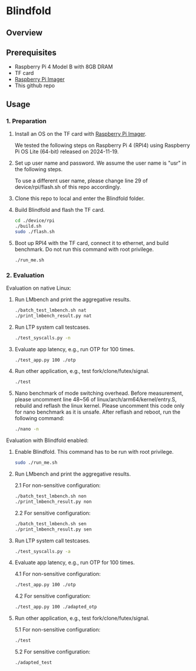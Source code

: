 # Blindfold

## Overview

## Prerequisites
- Raspberry Pi 4 Model B with 8GB DRAM
- TF card
- [Raspberry Pi Imager](https://www.raspberrypi.com/software/)
- This github repo

## Usage
### 1. Preparation
1. Install an OS on the TF card with [Raspberry Pi Imager](https://www.raspberrypi.com/software/).

    We tested the following steps on Raspberry Pi 4 (RPI4) using Raspberry Pi OS Lite (64-bit) released on 2024-11-19.
2. Set up user name and password. We assume the user name is "usr" in the following steps.

    To use a different user name, please change line 29 of device/rpi/flash.sh of this repo accordingly.
3. Clone this repo to local and enter the Blindfold folder.
4. Build Blindfold and flash the TF card.
    ```bash
    cd ./device/rpi
    ./build.sh
    sudo ./flash.sh
    ```
5. Boot up RPI4 with the TF card, connect it to ethernet, and build benchmark. Do not run this command with root privilege.
    ```bash
    ./run_me.sh
    ```

### 2. Evaluation
Evaluation on native Linux:
1. Run LMbench and print the aggregative results.
    ```bash
    ./batch_test_lmbench.sh nat
    ./print_lmbench_result.py nat
    ```
2. Run LTP system call testcases.
    ```bash
    ./test_syscalls.py -n
    ```
3. Evaluate app latency, e.g., run OTP for 100 times.
    ```bash
    ./test_app.py 100 ./otp
    ```
4. Run other application, e.g., test fork/clone/futex/signal.
    ```bash
    ./test
    ```
5. Nano benchmark of mode switching overhead.
    Before measurement, please uncomment line 48~56 of linux/arch/arm64/kernel/entry.S, rebuild and reflash the linux kernel. Please uncomment this code only for nano benchmark as it is unsafe. After reflash and reboot, run the following command:
    ```bash
    ./nano -n
    ```
Evaluation with Blindfold enabled:
1. Enable Blindfold. This command has to be run with root privilege.
    ```bash
    sudo ./run_me.sh
    ```
2. Run LMbench and print the aggregative results.

    2.1 For non-sensitive configuration:
    ```bash
    ./batch_test_lmbench.sh non
    ./print_lmbench_result.py non
    ```
    2.2 For sensitive configuration:
    ```bash
    ./batch_test_lmbench.sh sen
    ./print_lmbench_result.py sen
    ```
3. Run LTP system call testcases.
    ```bash
    ./test_syscalls.py -a
    ```
4. Evaluate app latency, e.g., run OTP for 100 times.

    4.1 For non-sensitive configuration:
    ```bash
    ./test_app.py 100 ./otp
    ```
    4.2 For sensitive configuration:
    ```bash
    ./test_app.py 100 ./adapted_otp
    ```
5. Run other application, e.g., test fork/clone/futex/signal.

    5.1 For non-sensitive configuration:
    ```bash
    ./test
    ```
    5.2 For sensitive configuration:
    ```bash
    ./adapted_test
    ```
